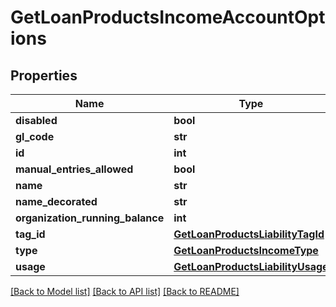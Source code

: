 # GetLoanProductsIncomeAccountOptions

## Properties
Name | Type | Description | Notes
------------ | ------------- | ------------- | -------------
**disabled** | **bool** |  | [optional] 
**gl_code** | **str** |  | [optional] 
**id** | **int** |  | [optional] 
**manual_entries_allowed** | **bool** |  | [optional] 
**name** | **str** |  | [optional] 
**name_decorated** | **str** |  | [optional] 
**organization_running_balance** | **int** |  | [optional] 
**tag_id** | [**GetLoanProductsLiabilityTagId**](GetLoanProductsLiabilityTagId.md) |  | [optional] 
**type** | [**GetLoanProductsIncomeType**](GetLoanProductsIncomeType.md) |  | [optional] 
**usage** | [**GetLoanProductsLiabilityUsage**](GetLoanProductsLiabilityUsage.md) |  | [optional] 

[[Back to Model list]](../README.md#documentation-for-models) [[Back to API list]](../README.md#documentation-for-api-endpoints) [[Back to README]](../README.md)

